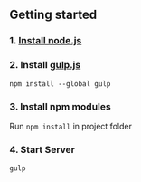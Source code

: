 ## Getting started
### 1. [Install node.js](http://nodejs.org/)
### 2. Install [gulp.js](http://gulpjs.com/)
`npm install --global gulp`
### 3. Install npm modules
Run `npm install` in project folder
### 4. Start Server
`gulp`